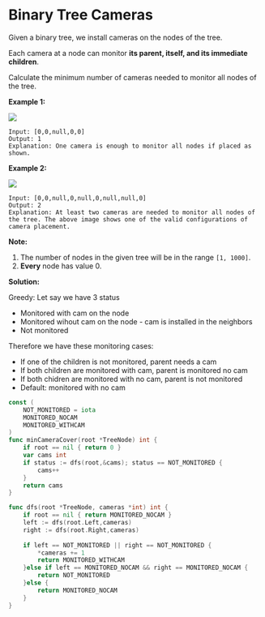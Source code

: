 # Binary Tree Cameras

Given a binary tree, we install cameras on the nodes of the tree.

Each camera at a node can monitor  **its parent, itself, and its immediate children**.

Calculate the minimum number of cameras needed to monitor all nodes of the tree.

**Example 1:**

![](https://assets.leetcode.com/uploads/2018/12/29/bst_cameras_01.png)

	Input: [0,0,null,0,0]
	Output: 1
	Explanation: One camera is enough to monitor all nodes if placed as shown.

**Example 2:**

![](https://assets.leetcode.com/uploads/2018/12/29/bst_cameras_02.png)

	Input: [0,0,null,0,null,0,null,null,0]
	Output: 2
	Explanation: At least two cameras are needed to monitor all nodes of the tree. The above image shows one of the valid configurations of camera placement.

  
**Note:**

1.  The number of nodes in the given tree will be in the range `[1, 1000]`.
2.  **Every**  node has value 0.

**Solution:**

Greedy:  Let say we have 3 status
- Monitored with cam on the node
- Monitored wihout cam on the node - cam is installed in the neighbors
- Not monitored

Therefore we have these monitoring cases:
- If one of the children is not monitored, parent needs a cam
- If both children are monitored with cam, parent is monitored no cam
- If both chidren are monitored with no cam, parent is not monitored
- Default: monitored with no cam

```go
const (
    NOT_MONITORED = iota
    MONITORED_NOCAM
    MONITORED_WITHCAM
)
func minCameraCover(root *TreeNode) int {
    if root == nil { return 0 }
    var cams int
    if status := dfs(root,&cams); status == NOT_MONITORED {
        cams++
    }
    return cams
}

func dfs(root *TreeNode, cameras *int) int {
    if root == nil { return MONITORED_NOCAM }
    left := dfs(root.Left,cameras)
    right := dfs(root.Right,cameras)
    
    if left == NOT_MONITORED || right == NOT_MONITORED {
        *cameras += 1
        return MONITORED_WITHCAM
    }else if left == MONITORED_NOCAM && right == MONITORED_NOCAM {
        return NOT_MONITORED
    }else {
        return MONITORED_NOCAM
    }
}
```